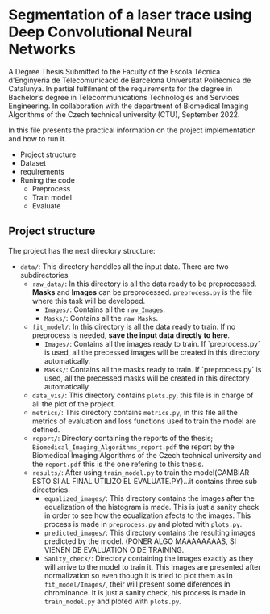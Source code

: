 # Segmentation of a laser trace using Deep Convolutional Neural Networks
A Degree Thesis Submitted to the Faculty of the Escola Tècnica d'Enginyeria de Telecomunicació de Barcelona Universitat Politècnica de Catalunya. 
In partial fulfilment of the requirements for the degree in Bachelor’s degree in Telecommunications Technologies and Services Engineering.
In collaboration with the department of Biomedical Imaging Algorithms of the Czech technical university (CTU), September 2022. 

In this file presents the practical information on the project implementation and how to run it.
- Project structure
- Dataset
- requirements
- Runing the code
  - Preprocess
  - Train model
  - Evaluate
  
 ## Project structure
 The project has the next directory structure:
 - `data/`: This directory handdles all the input data. There are two subdirectories 
    - `raw_data/`: In this directory is all the data ready to be preprocessed. **Masks** and **Images** can be preprocessed. `preprocess.py` is the file where this task will be developed.
        - `Images/`: Contains all the `raw_Images`. 
        - `Masks/`: Contains all the `raw_Masks`.
    - `fit_model/`: In this directory is all the data ready to train. If no preprocess is needed, **save the input data directly to here**.
        - `Images/`: Contains all the images ready to train. If `preprocess.py´ is used, all the precessed images will be created in this directory automatically.
        - `Masks/`: Contains all the masks ready to train. If `preprocess.py´ is used, all the precessed masks will be created in this directory automatically.
    - `data_vis/`: This directory contains `plots.py`, this file is in charge of all the plot of the project.
    - `metrics/`: This directory contains `metrics.py`, in this file all the metrics of evaluation and loss functions used to train the model are defined.
    - `report/`: Directory containing the reports of the thesis; `Biomedical_Imaging_Algorithms_report.pdf` the report by the Biomedical Imaging Algorithms of the Czech technical university and the `report.pdf` this is the one refering to this thesis.
     - `results/`: After using `train_model.py` to train the model(CAMBIAR ESTO SI AL FINAL UTILIZO EL EVALUATE.PY)...it contains three sub directories.
        - `equalized_images/`: This directory contains the images after the equalization of the histogram is made. This is just a sanity check in order to see how the ecualization afects to the images. This process is made in `preprocess.py` and ploted with `plots.py`.
        - `predicted_images/`: This directory contains the resulting images predicted by the model. (PONER ALGO MAAAAAAAAS, SI VIENEN DE EVALUATION O DE TRAINING.
        - `Sanity_check/`: Directory containing the images exactly as they will arrive to the model to train it. This images are presented after normalization so even though it is tried to plot them as in `fit_model/Images/`, their will present some diferences in chrominance. It is just a sanity check, his process is made in `train_model.py` and ploted with `plots.py`.
